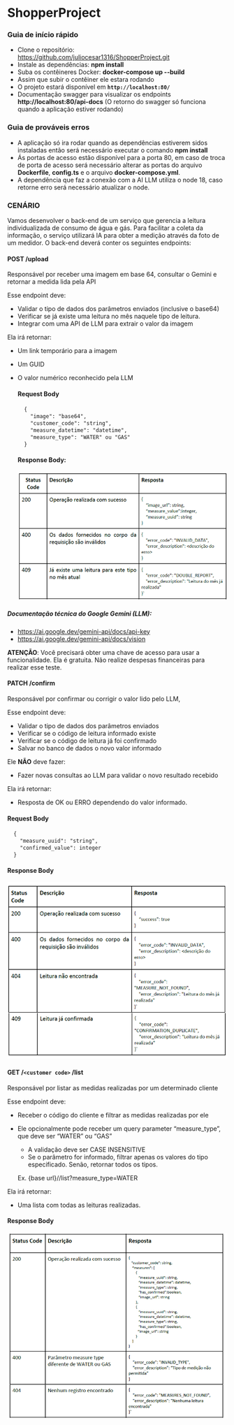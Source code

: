 # ShopperProject

### Guia de início rápido

- Clone o repositório: https://github.com/juliocesar1316/ShopperProject.git
- Instale as dependências: **npm install**
- Suba os contêineres Docker: **docker-compose up --build**
- Assim que subir o contêiner ele estara rodando
- O projeto estará disponível em **`http://localhost:80/`**
- Documentação swagger para visualizar os endpoints **http://localhost:80/api-docs**
    (O retorno do swagger só funciona quando a aplicação estiver rodando)

### Guia de prováveis erros

- A aplicação só ira rodar quando as dependências estiverem sidos instaladas então será necessário executar o comando **npm install**
- Ás portas de acesso estão disponível para a porta 80, em caso de troca de porta de acesso será necessário alterar as portas do arquivo **Dockerfile**, **config.ts** e o arquivo **docker-compose.yml**.
- A dependência que faz a conexão com a AI LLM utiliza o node 18, caso retorne erro será necessário atualizar o node.

### CENÁRIO

Vamos desenvolver o back-end de um serviço que gerencia a leitura individualizada de 
consumo de água e gás. Para facilitar a coleta da informação, o serviço utilizará IA para 
obter a medição através da foto de um medidor.
O back-end deverá conter os seguintes endpoints:


#### POST /upload 
Responsável por receber uma imagem em base 64, consultar o Gemini e retornar a 
medida lida pela API

Esse endpoint deve:

- Validar o tipo de dados dos parâmetros enviados (inclusive o base64)
- Verificar se já existe uma leitura no mês naquele tipo de leitura.
- Integrar com uma API de LLM para extrair o valor da imagem

Ela irá retornar:

- Um link temporário para a imagem
- Um GUID
- O valor numérico reconhecido pela LLM

  #### Request Body
  ```
    {
      "image": "base64",
      "customer_code": "string",
      "measure_datetime": "datetime",
      "measure_type": "WATER" ou "GAS"
    }
  ```

  #### Response Body:

  ![Response Body](./readme/image.png)


##### Documentação técnica do Google Gemini (LLM):
- https://ai.google.dev/gemini-api/docs/api-key
- https://ai.google.dev/gemini-api/docs/vision

**ATENÇÃO**: Você precisará obter uma chave de acesso para usar a funcionalidade. Ela é 
gratuita. Não realize despesas financeiras para realizar esse teste.

#### PATCH /confirm
Responsável por confirmar ou corrigir o valor lido pelo LLM,

Esse endpoint deve:

- Validar o tipo de dados dos parâmetros enviados
- Verificar se o código de leitura informado existe
- Verificar se o código de leitura já foi confirmado
- Salvar no banco de dados o novo valor informado

Ele **NÃO** deve fazer:
- Fazer novas consultas ao LLM para validar o novo resultado recebido

Ela irá retornar:
- Resposta de OK ou ERRO dependendo do valor informado.

#### Request Body
  ```
    {
      "measure_uuid": "string",
      "confirmed_value": integer
    }
  ```

#### Response Body
![Response Body](./readme/image-3.png)

#### GET /`<customer code>` /list
Responsável por listar as medidas realizadas por um determinado cliente

Esse endpoint deve:
- Receber o código do cliente e filtrar as medidas realizadas por ele
- Ele opcionalmente pode receber um query parameter “measure_type”, que deve ser “WATER” ou “GAS”
    - A validação deve ser CASE INSENSITIVE
    - Se o parâmetro for informado, filtrar apenas os valores do tipo especificado. Senão, retornar todos os tipos.

  Ex. {base url}/<customer code>/list?measure_type=WATER

Ela irá retornar:
- Uma lista com todas as leituras realizadas.

#### Response Body
![Response Body](./readme/image-4.png)
